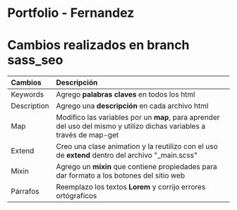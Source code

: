 # Portfolio - Fernandez

# Cambios realizados en branch sass_seo

| 		Cambios 			 | 								Descripción 	   									   									| 
| :------------------------- | :--------------------------------------------------------------------------------------------------------------------|
| Keywords               	 | Agrego **palabras claves** en todos los html						                                                        |
| Description       		 | Agrego una **descripción** en cada archivo html 			   											                    |
| Map                        | Modifico las variables por un **map**, para aprender del uso del mismo y utilizo dichas variables a través de map-get|
| Extend            		 | Creo una clase animation y la reutilizo con el uso de **extend** dentro del archivo "_main.scss"                         | 
| Mixin             		 | Agrego un **mixin** que contiene propiedades para dar formato a los botones del sitio web                                |
| Párrafos             		 | Reemplazo los textos **Lorem** y corrijo errores ortógraficos                                                            |
